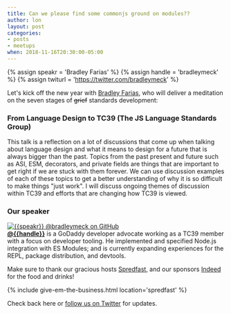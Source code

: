 ```yaml
---
title: Can we please find some commonjs ground on modules??
author: lon
layout: post
categories:
- posts
- meetups
when: 2018-11-16T20:30:00-05:00
---
```


{% assign speakr = 'Bradley Farias' %}
{% assign handle = 'bradleymeck' %}
{% assign twiturl = 'https://twitter.com/bradleymeck' %}

Let's kick off the new year with [Bradley Farias](https://github.com/bmeck), who
will deliver a meditation on the seven stages of ~~grief~~ standards
development:

### From Language Design to TC39 (The JS Language Standards Group)

This talk is a reflection on a lot of discussions that come up when talking
about language design and what it means to design for a future that is always
bigger than the past. Topics from the past present and future such as ASI, ESM,
decorators, and private fields are things that are important to get right if we
are stuck with them forever. We can use discussion examples of each of these
topics to get a better understanding of why it is so difficult to make things
"just work". I will discuss ongoing themes of discussion within TC39 and efforts
that are changing how TC39 is viewed.

### Our speaker

<div class="media-object speaker-bio">
  <a href="https://github.com/bmeck">
    <img alt="{{speakr}} @bradleymeck on GitHub"
      src="https://avatars1.githubusercontent.com/u/234659?s=400&v=4" />
  </a>
  <div>
  <a href="{{twiturl}}"><strong>@{{handle}}</strong></a>
  is a GoDaddy developer advocate working as a TC39 member with a focus on
  developer tooling. He implemented and specified Node.js integration with ES
  Modules; and is currently expanding experiences for the REPL, package
  distribution, and devtools.
  </div>
</div>

Make sure to thank our gracious hosts [Spredfast][], and our sponsors
[Indeed][] for the food and drinks!

{% include give-em-the-business.html location='spredfast' %}

Check back here or <a href="{{ site.twitter.url }}">follow us on Twitter</a>
for updates.

[Indeed]: https://www.indeed.jobs/
[Spredfast]: https://www.spredfast.com/
